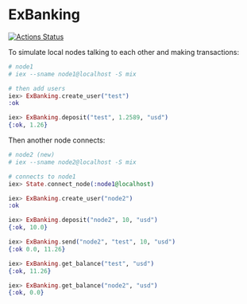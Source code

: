 # ExBanking

[//]: # "Badges"
[![Actions Status][actions badge]][actions]

[//]: # "Links"
[actions]: https://github.com/jaeyson/ex_banking/actions

[//]: # "Image sources"
[actions badge]: https://github.com/jaeyson/ex_banking/actions/workflows/ci.yml/badge.svg

To simulate local nodes talking to each other and making transactions:

```elixir
# node1
# iex --sname node1@localhost -S mix

# then add users
iex> ExBanking.create_user("test")
:ok

iex> ExBanking.deposit("test", 1.2589, "usd")
{:ok, 1.26}
```

Then another node connects:

```elixir
# node2 (new)
# iex --sname node2@localhost -S mix

# connects to node1
iex> State.connect_node(:node1@localhost)

iex> ExBanking.create_user("node2")
:ok

iex> ExBanking.deposit("node2", 10, "usd")
{:ok, 10.0}

iex> ExBanking.send("node2", "test", 10, "usd")
{:ok 0.0, 11.26}

iex> ExBanking.get_balance("test", "usd")
{:ok, 11.26}

iex> ExBanking.get_balance("node2", "usd")
{:ok, 0.0}
```
